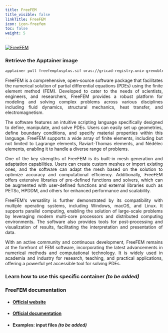 ```yaml
---
title: FreeFEM
title_visible: false
linkTitle: FreeFEM
icon: icon-freefem
toc: false
weight: 5
---
```


<a href="https://freefem.org/" target="_blank" class="codes-pages-top-logo">
    <img alt="FreeFEM" class="logo-freefem">
</a>

### Retrieve the Apptainer image

```bash
apptainer pull freefemplusplus.sif oras://gricad-registry.univ-grenoble-alpes.fr/diamond/apptainer/apptainer-singularity-projects/freefemplusplus.sif:latest
```

<div align="justify">

FreeFEM is a comprehensive, open-source software package that facilitates the numerical solution of partial differential equations (PDEs) using the finite element method (FEM). Developed to cater to the needs of scientists, engineers, and researchers, FreeFEM provides a robust platform for modeling and solving complex problems across various disciplines including fluid dynamics, structural mechanics, heat transfer, and electromagnetism.

The software features an intuitive scripting language specifically designed to define, manipulate, and solve PDEs. Users can easily set up geometries, define boundary conditions, and specify material properties within this language. FreeFEM supports a wide array of finite elements, including but not limited to Lagrange elements, Raviart-Thomas elements, and Nédélec elements, enabling it to handle a diverse range of problems.

One of the key strengths of FreeFEM is its built-in mesh generation and adaptation capabilities. Users can create custom meshes or import existing ones, and the software can adapt the mesh based on the solution to optimize accuracy and computational efficiency. Additionally, FreeFEM offers extensive libraries of pre-defined functions and solvers, which can be augmented with user-defined functions and external libraries such as PETSc, HPDDM, and others for enhanced performance and scalability.

FreeFEM's versatility is further demonstrated by its compatibility with multiple operating systems, including Windows, macOS, and Linux. It supports parallel computing, enabling the solution of large-scale problems by leveraging modern multi-core processors and distributed computing environments. The software also provides tools for post-processing and visualization of results, facilitating the interpretation and presentation of data.

With an active community and continuous development, FreeFEM remains at the forefront of FEM software, incorporating the latest advancements in numerical methods and computational technology. It is widely used in academia and industry for research, teaching, and practical applications, offering a powerful yet accessible tool for solving PDEs.

</div>

### Learn how to use this specific container _(to be added)_

### FreeFEM documentation

- #### <a href="https://freefem.org/" target="_blank">Official website</a>

- #### <a href="https://doc.freefem.org/" target="_blank">Official documentation</a>

- #### Examples: input files _(to be added)_
